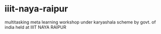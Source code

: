 # iiit-naya-raipur
multitasking meta learning workshop under karyashala scheme by govt. of india held at IIIT NAYA RAIPUR
